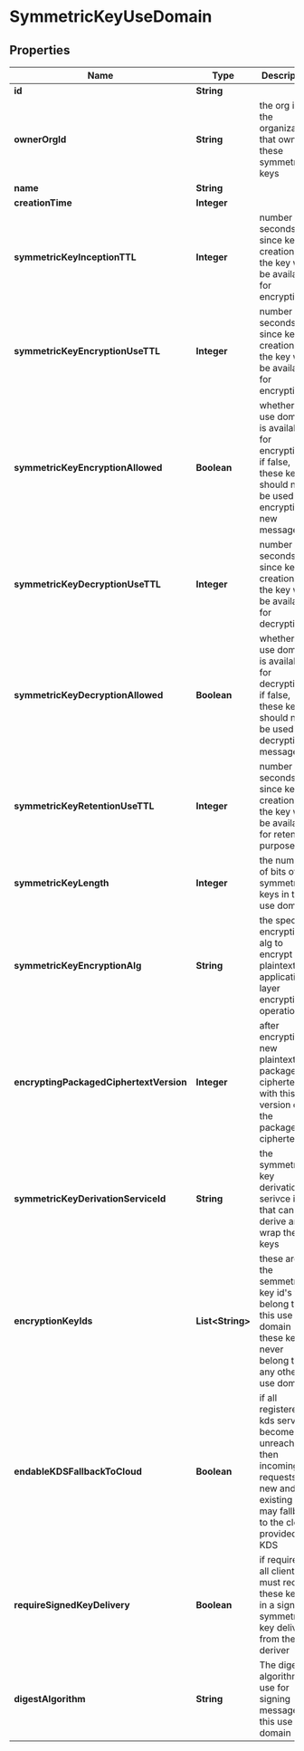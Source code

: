 
# SymmetricKeyUseDomain

## Properties
Name | Type | Description | Notes
------------ | ------------- | ------------- | -------------
**id** | **String** |  | 
**ownerOrgId** | **String** | the org id of the organization that owns these symmetric keys | 
**name** | **String** |  |  [optional]
**creationTime** | **Integer** |  | 
**symmetricKeyInceptionTTL** | **Integer** | number of seconds since key creation that the key will be available for encryption | 
**symmetricKeyEncryptionUseTTL** | **Integer** | number of seconds since key creation that the key will be available for encryption | 
**symmetricKeyEncryptionAllowed** | **Boolean** | whether this use domain is available for encryption; if false, these keys should not be used for encrypting new messages |  [optional]
**symmetricKeyDecryptionUseTTL** | **Integer** | number of seconds since key creation that the key will be available for decryption | 
**symmetricKeyDecryptionAllowed** | **Boolean** | whether this use domain is available for decryption; if false, these keys should not be used for decrypting messages |  [optional]
**symmetricKeyRetentionUseTTL** | **Integer** | number of seconds since key creation that the key will be available for retention purposes | 
**symmetricKeyLength** | **Integer** | the number of bits of all symmetric keys in this use domain | 
**symmetricKeyEncryptionAlg** | **String** | the specific encryption alg to encrypt new plaintexts for application layer encryption operations | 
**encryptingPackagedCiphertextVersion** | **Integer** | after encrypting new plaintexts, package the ciphertext with this version of the packaged ciphertext | 
**symmetricKeyDerivationServiceId** | **String** | the symmetric key derivation serivce id that can derive and wrap these keys | 
**encryptionKeyIds** | **List&lt;String&gt;** | these are the semmetric key id&#39;s that belong to this use domain - these keys never belong to any other use domain | 
**endableKDSFallbackToCloud** | **Boolean** | if all registered kds service become unreachable, then incoming requests for new and existing keys may fallback to the cloud provided KDS | 
**requireSignedKeyDelivery** | **Boolean** | if required, all clients must receive these keys in a signed symmetric key delivery from the key deriver | 
**digestAlgorithm** | **String** | The digest algorithm to use for signing messages in this use domain |  [optional]



